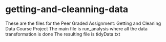# getting-and-cleanning-data

These are the files for the Peer Graded Assignment: Getting and Cleaning Data Course Project
The main file is run_analysis where all the data transformation is done
The resulting file is tidyData.txt
